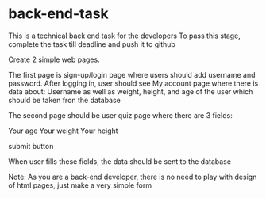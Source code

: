 # back-end-task
This is a technical back end task for the developers To pass this stage, complete the task till deadline and push it to github


Create 2 simple web pages.




The first page is sign-up/login page where users should add username and password.
After logging in, user should see My account page where there is data about:
Username as well as weight, height, and age of the user which should be taken fron the database



The second page should be user quiz page where there are 3 fields:

Your age
Your weight
Your height

submit button

When user fills these fields, the data should be sent to the database


Note: As you are a back-end developer, there is no need to play with design of html pages, just make a very simple form
